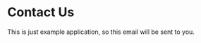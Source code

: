 <h1 id="section-contact">Contact Us</h1>

This is just example application, so this email will be sent to you.